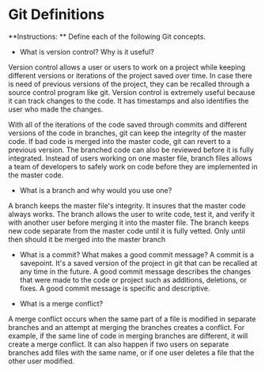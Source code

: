 # Git Definitions

**Instructions: ** Define each of the following Git concepts.

* What is version control?  Why is it useful?

Version control allows a user or users to work on a project while keeping different versions or iterations of the project saved over time. In case there is need of previous versions of the project, they can be recalled through a source control program like git. Version control is extremely useful because it can track changes to the code. It has timestamps and also identifies the user who made the changes.

With all of the iterations of the code saved through commits and different versions of the code in branches, git can keep the integrity of the master code. If bad code is merged into the master code, git can revert to a previous version. The branched code can also be reviewed before it is fully integrated. Instead of users working on one master file, branch files allows a team of developers to safely work on code before they are implemented in the master code.

* What is a branch and why would you use one?

A branch keeps the master file's integrity. It insures that the master code always works. The branch allows the user to write code, test it, and verify it with another user before merging it into the master file. The branch keeps new code separate from the master code until it is fully vetted. Only until then should it be merged into the master branch

* What is a commit? What makes a good commit message?
A commit is a savepoint. It's a saved version of the project in git that can be recalled at any time in the future. A good commit message describes the changes that were made to the code or project such as additions, deletions, or fixes. A good commit message is specific and descriptive.

* What is a merge conflict?

A merge conflict occurs when the same part of a file is modified in separate branches and an attempt at merging the branches creates a conflict. For example, if the same line of code in merging branches are different, it will create a merge conflict. It can also happen if two users on separate branches add files with the same name, or if one user deletes a file that the other user modified.